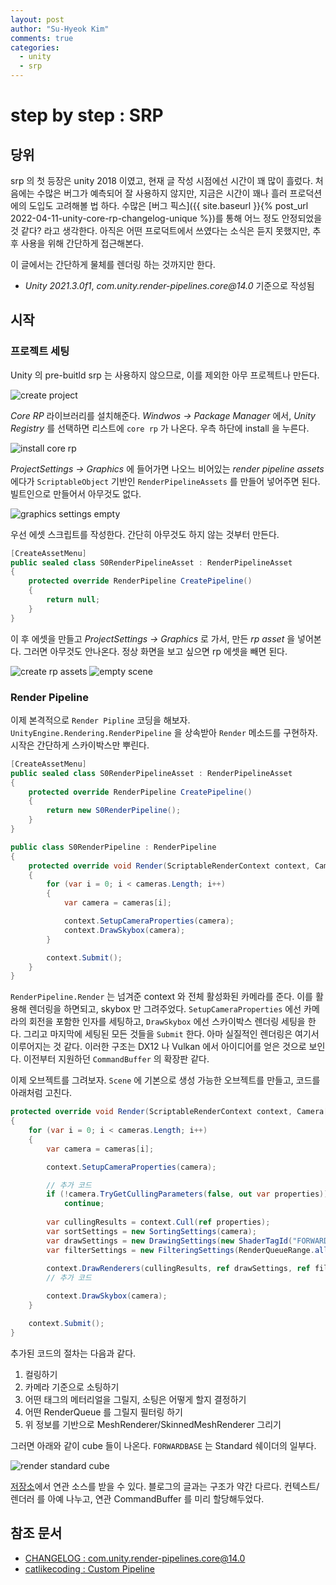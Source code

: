```yaml
---
layout: post
author: "Su-Hyeok Kim"
comments: true
categories:
  - unity
  - srp
---
```


# step by step : SRP

## 당위

srp 의 첫 등장은 unity 2018 이였고, 현재 글 작성 시점에선 시간이 꽤 많이 흘렀다. 처음에는 수많은 버그가 예측되어 잘 사용하지 않지만, 지금은 시간이 꽤나 흘러 프로덕션에의 도입도 고려해볼 법 하다. 수많은 [버그 픽스]({{ site.baseurl }}{% post_url 2022-04-11-unity-core-rp-changelog-unique %})를 통해 어느 정도 안정되었을 것 같다? 라고 생각한다. 아직은 어떤 프로덕트에서 쓰였다는 소식은 듣지 못했지만, 추후 사용을 위해 간단하게 접근해본다.

이 글에서는 간단하게 물체를 렌더링 하는 것까지만 한다.

- _Unity 2021.3.0f1_, _com.unity.render-pipelines.core@14.0_ 기준으로 작성됨

<!-- more -->

## 시작

### 프로젝트 세팅

Unity 의 pre-buitld srp 는 사용하지 않으므로, 이를 제외한 아무 프로젝트나 만든다.

![create project](/images/step-0-create-project.PNG)

_Core RP_ 라이브러리를 설치해준다. _Windwos -> Package Manager_ 에서, _Unity Registry_ 를 선택하면 리스트에 `core rp` 가 나온다. 우측 하단에 install 을 누른다.

![install core rp](/images/step-0-install-core-rp.PNG)

_ProjectSettings -> Graphics_ 에 들어가면 나오느 비어있는 _render pipeline assets_ 에다가 `ScriptableObject` 기반인 `RenderPipelineAssets` 를 만들어 넣어주면 된다. 빌트인으로 만들어서 아무것도 없다.

![graphics settings empty](/images/step-0-graphics-settings-empty.PNG)

우선 에셋 스크립트를 작성한다. 간단히 아무것도 하지 않는 것부터 만든다.

``` csharp
[CreateAssetMenu]
public sealed class S0RenderPipelineAsset : RenderPipelineAsset
{
    protected override RenderPipeline CreatePipeline()
    {
        return null;
    }
}
```

이 후 에셋을 만들고 _ProjectSettings -> Graphics_ 로 가서, 만든 _rp asset_ 을 넣어본다. 그러면 아무것도 안나온다. 정상 화면을 보고 싶으면 rp 에셋을 빼면 된다.

![create rp assets](/images/step-0-create-rp-assets.PNG)
![empty scene](/images/step-0-empty-scene.PNG)

### Render Pipeline

이제 본격적으로 `Render Pipline` 코딩을 해보자. `UnityEngine.Rendering.RenderPipeline` 을 상속받아 `Render` 메소드를 구현하자. 시작은 간단하게 스카이박스만 뿌린다.

``` csharp
[CreateAssetMenu]
public sealed class S0RenderPipelineAsset : RenderPipelineAsset
{
    protected override RenderPipeline CreatePipeline()
    {
        return new S0RenderPipeline();
    }
}
```

``` csharp
public class S0RenderPipeline : RenderPipeline
{
    protected override void Render(ScriptableRenderContext context, Camera[] cameras)
    {
        for (var i = 0; i < cameras.Length; i++)
        {
            var camera = cameras[i];

            context.SetupCameraProperties(camera);
            context.DrawSkybox(camera);
        }

        context.Submit();
    }
}
```

`RenderPipeline.Render` 는 넘겨준 context 와 전체 활성화된 카메라를 준다. 이를 활용해 렌더링을 하면되고, skybox 만 그려주었다. `SetupCameraProperties` 에선 카메라의 회전을 포함한 인자를 세팅하고, `DrawSkybox` 에선 스카이박스 렌더링 세팅을 한다. 그리고 마지막에 세팅된 모든 것들을 `Submit` 한다. 아마 실질적인 렌더링은 여기서 이루어지는 것 같다. 이러한 구조는 DX12 나 Vulkan 에서 아이디어를 얻은 것으로 보인다. 이전부터 지원하던 `CommandBuffer` 의 확장판 같다.

이제 오브젝트를 그려보자. `Scene` 에 기본으로 생성 가능한 오브젝트를 만들고, 코드를 아래처럼 고친다.

``` csharp
protected override void Render(ScriptableRenderContext context, Camera[] cameras)
{
    for (var i = 0; i < cameras.Length; i++)
    {
        var camera = cameras[i];

        context.SetupCameraProperties(camera);

        // 추가 코드
        if (!camera.TryGetCullingParameters(false, out var properties))
            continue;
        
        var cullingResults = context.Cull(ref properties);
        var sortSettings = new SortingSettings(camera);
        var drawSettings = new DrawingSettings(new ShaderTagId("FORWARDBASE"), sortSettings);
        var filterSettings = new FilteringSettings(RenderQueueRange.all);
        
        context.DrawRenderers(cullingResults, ref drawSettings, ref filterSettings);
        // 추가 코드

        context.DrawSkybox(camera);
    }

    context.Submit();
}
```

추가된 코드의 절차는 다음과 같다.

1. 컬링하기
2. 카메라 기준으로 소팅하기
3. 어떤 태그의 메터리얼을 그릴지, 소팅은 어떻게 할지 결정하기
4. 어떤 RenderQueue 를 그릴지 필터링 하기
5. 위 정보를 기반으로 MeshRenderer/SkinnedMeshRenderer 그리기

그러면 아래와 같이 cube 들이 나온다. `FORWARDBASE` 는 Standard 쉐이더의 일부다.

![render standard cube](/images/step-0-render-standard-cube.PNG)

[저장소](https://github.com/suhyeokkim/CustomSRPPractice/tree/step-0)에서 연관 소스를 받을 수 있다. 블로그의 글과는 구조가 약간 다르다. 컨텍스트/렌더러 를 아예 나누고, 연관 CommandBuffer 를 미리 할당해두었다.

## 참조 문서

- [CHANGELOG : com.unity.render-pipelines.core@14.0](https://docs.unity3d.com/Packages/com.unity.render-pipelines.core@14.0/changelog/CHANGELOG.html)
- [catlikecoding : Custom Pipeline](https://catlikecoding.com/unity/tutorials/scriptable-render-pipeline/custom-pipeline/)